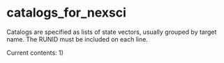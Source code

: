# catalogs_for_nexsci
Catalogs are specified as lists of state vectors, usually grouped by target name.
The RUNID must be included on each line.

Current contents:
1)
